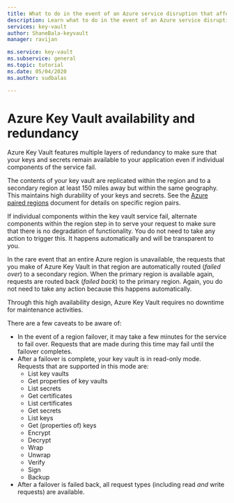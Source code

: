 ```yaml
---
title: What to do in the event of an Azure service disruption that affects Azure Key Vault - Azure Key Vault | Microsoft Docs
description: Learn what to do in the event of an Azure service disruption that affects Azure Key Vault.
services: key-vault
author: ShaneBala-keyvault
manager: ravijan

ms.service: key-vault
ms.subservice: general
ms.topic: tutorial
ms.date: 05/04/2020
ms.author: sudbalas

---
```

# Azure Key Vault availability and redundancy

Azure Key Vault features multiple layers of redundancy to make sure that your keys and secrets remain available to your application even if individual components of the service fail.

The contents of your key vault are replicated within the region and to a secondary region at least 150 miles away but within the same geography. This maintains high durability of your keys and secrets. See the [Azure paired regions](../../best-practices-availability-paired-regions.md) document for details on specific region pairs.

If individual components within the key vault service fail, alternate components within the region step in to serve your request to make sure that there is no degradation of functionality. You do not need to take any action to trigger this. It happens automatically and will be transparent to you.

In the rare event that an entire Azure region is unavailable, the requests that you make of Azure Key Vault in that region are automatically routed (*failed over*) to a secondary region. When the primary region is available again, requests are routed back (*failed back*) to the primary region. Again, you do not need to take any action because this happens automatically.

Through this high availability design, Azure Key Vault requires no downtime for maintenance activities.

There are a few caveats to be aware of:

* In the event of a region failover, it may take a few minutes for the service to fail over. Requests that are made during this time may fail until the failover completes.
* After a failover is complete, your key vault is in read-only mode. Requests that are supported in this mode are:
  * List key vaults
  * Get properties of key vaults
  * List secrets
  * Get certificates
  * List certificates
  * Get secrets
  * List keys
  * Get (properties of) keys
  * Encrypt
  * Decrypt
  * Wrap
  * Unwrap
  * Verify
  * Sign
  * Backup
* After a failover is failed back, all request types (including read *and* write requests) are available.

